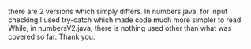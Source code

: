 there are 2 versions which simply differs. In numbers.java, for input checking I used try-catch which made code much more simpler to read. While, in numbersV2.java, there is nothing used other than what was covered so far. Thank you.
